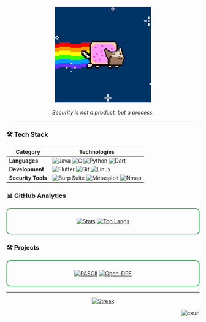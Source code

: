 <p align="center">
  <img src="https://github.com/cxuri/cxuri/blob/main/nyan.gif?raw=true" width="250">
</p>



<p align="center">
  <i>Security is not a product, but a process.</i>
</p>

---

### 🛠️ Tech Stack

| Category       | Technologies                                                                 |
|----------------|------------------------------------------------------------------------------|
| **Languages**  | ![Java](https://img.shields.io/badge/Java-%23ED8B00.svg?style=flat&logo=openjdk&logoColor=white) ![C](https://img.shields.io/badge/C-%2300599C.svg?style=flat&logo=c&logoColor=white) ![Python](https://img.shields.io/badge/Python-%233776AB.svg?style=flat&logo=python&logoColor=white) ![Dart](https://img.shields.io/badge/Dart-%230175C2.svg?style=flat&logo=dart&logoColor=white) |
| **Development**| ![Flutter](https://img.shields.io/badge/Flutter-%2302569B.svg?style=flat&logo=flutter&logoColor=white) ![Git](https://img.shields.io/badge/Git-%23F05032.svg?style=flat&logo=git&logoColor=white) ![Linux](https://img.shields.io/badge/Linux-%23FCC624.svg?style=flat&logo=linux&logoColor=black) |
| **Security Tools** | ![Burp Suite](https://img.shields.io/badge/Burp_Suite-%23FF6633.svg?style=flat&logo=burpsuite&logoColor=white) ![Metasploit](https://img.shields.io/badge/Metasploit-%23E34F26.svg?style=flat&logo=metasploit&logoColor=white) ![Nmap](https://img.shields.io/badge/Nmap-%23FFFFFF.svg?style=flat&logo=nmap&logoColor=black) |

### 📊 GitHub Analytics
<div align="center" style="border: 2px solid #3aa655; border-radius: 10px; padding: 10px; margin: 10px 0;">

[![Stats](https://github-readme-stats.vercel.app/api?username=cxuri&show_icons=true&count_private=true&theme=dark&hide_border=true&bg_color=00000000&text_color=d0d0d0&icon_color=3aa655)](https://github.com/cxuri)
[![Top Langs](https://github-readme-stats.vercel.app/api/top-langs/?username=cxuri&layout=compact&theme=dark&hide_border=true&bg_color=00000000&text_color=d0d0d0&title_color=3aa655)](https://github.com/cxuri)
</div>

### 🛠️ Projects
<div align="center" style="border: 2px solid #3aa655; border-radius: 10px; padding: 10px; margin: 10px 0;">

[![PASCII](https://github-readme-stats.vercel.app/api/pin/?username=cxuri&repo=pascii&theme=dark&hide_border=true&bg_color=00000000&text_color=d0d0d0&title_color=3aa655)](https://github.com/cxuri/pascii)
[![Open-DPF](https://github-readme-stats.vercel.app/api/pin/?username=cxuri&repo=open-dpf&theme=dark&hide_border=true&bg_color=00000000&text_color=d0d0d0&title_color=3aa655)](https://github.com/cxuri/open-dpf)
</div>

---

<div align="center">

[![Streak](https://streak-stats.demolab.com?user=cxuri&theme=dark&hide_border=true&background=00000000&dates=d0d0d0&stroke=3aa655)](https://github.com/cxuri)
</div>

<p align="right">
  <img src="https://komarev.com/ghpvc/?username=cxuri&label=Profile+Views&color=3aa655&style=flat" alt="cxuri" /> 
</p>

